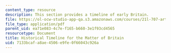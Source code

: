 ```yaml
---
content_type: resource
description: This section provides a timeline of early Britain.
file: https://ol-ocw-studio-app-qa.s3.amazonaws.com/courses/21l-707-arthurian-literature-and-celtic-colonization-spring-2005/7133bcafa8ae4506e9fe0f66043c926a_his_time_mat_bri.pdf
file_type: application/pdf
parent_uid: ea71e083-4c7e-f165-b660-3e1f93cd4565
resourcetype: Document
title: Historical Timeline for the Matter of Britain
uid: 7133bcaf-a8ae-4506-e9fe-0f66043c926a
---
```

